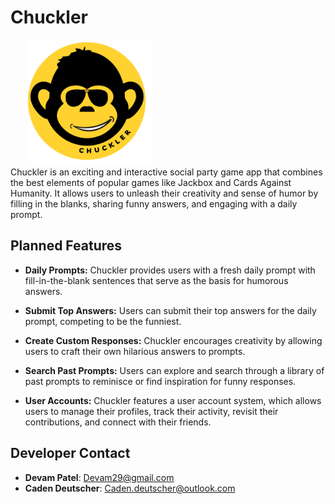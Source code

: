 
# Chuckler
<div align="center" style="max-width: 50%;">
  <img src="https://github.com/Devamp/chuckler/blob/main/chuckler-logo.png" alt="Project Logo" width='200' height='200'>
</div>
Chuckler is an exciting and interactive social party game app that combines the best elements of popular games like Jackbox and Cards Against Humanity. It allows users to unleash their creativity and sense of humor by filling in the blanks, sharing funny answers, and engaging with a daily prompt.

## Planned Features

- **Daily Prompts:** Chuckler provides users with a fresh daily prompt with fill-in-the-blank sentences that serve as the basis for humorous answers.

- **Submit Top Answers:** Users can submit their top answers for the daily prompt, competing to be the funniest.

- **Create Custom Responses:** Chuckler encourages creativity by allowing users to craft their own hilarious answers to prompts.

- **Search Past Prompts:** Users can explore and search through a library of past prompts to reminisce or find inspiration for funny responses.

- **User Accounts:** Chuckler features a user account system, which allows users to manage their profiles, track their activity, revisit their contributions, and connect with their friends.

## Developer Contact

- **Devam Patel**: Devam29@gmail.com
- **Caden Deutscher**: Caden.deutscher@outlook.com
